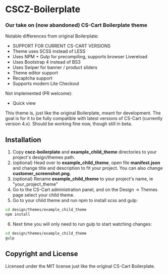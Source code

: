 # CSCZ-Boilerplate
### Our take on (now abandoned) CS-Cart Boilerplate theme


Notable differences from original Boilerplate:
- SUPPORT FOR CURRENT CS-CART VERSIONS
- Theme uses SCSS instead of LESS
- Uses NPM + Gulp for precompiling, supports browser Livereload
- Uses Bootstrap 4 instead of BS3
- Uses Swiper for banner / product sliders
- Theme editor support
- Recaptcha support
- Supports modern Lite Checkout

Not implemented (PR welcome):
- Quick view

This theme is, just like the original Boilerplate, meant for development. The goal is for it to be fully compatible with latest versions of CS-Cart (currently version 4.x). Should be working fine now, though still in beta.

## Installation
1. Copy **cscz-boilerplate** and **example_child_theme** directories to your project's design/themes path. 
2. (optional) Head over to **example_child_theme**, open file **manifest.json** and change title and description to fit your project. You can also change **customer_screenshot.png**.
3. (optional) Rename **example_child_theme** to your project's name, ie "your_project_theme"
4. Go to the CS-Cart administration panel, and on the Design → Themes page select your child theme.
5. Go to your child theme and run npm to install scss and gulp:
  ```bash
  cd design/themes/example_child_theme
  npm install
  ```
6. Next time you will only need to run gulp to start watching changes:
  ```bash
  cd design/themes/example_child_theme
  gulp
  ```

## Copyright and License
Licensed under the MIT license just like the original CS-Cart Boilerplate.
